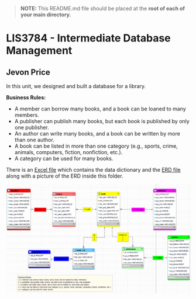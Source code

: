 > **NOTE:** This README.md file should be placed at the **root of each of your main directory.**

# LIS3784 - Intermediate Database Management

## Jevon Price

In this unit, we designed and built a database for a library.

**Business Rules:**
* A member can borrow many books, and a book can be loaned to many members.
* A publisher can publish many books, but each book is published by only one publisher.
* An author can write many books, and a book can be written by more than one author.
* A book can be listed in more than one category (e.g., sports, crime, animals, computers, fiction, nonfiction, etc.).
* A category can be used for many books.

There is an [Excel file](A3_dd.xlsx) which contains the data dictionary and the [ERD file](a3model.mwb) along with a picture of the ERD inside this folder.

![ERD](erd.png)